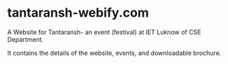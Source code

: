 # tantaransh-webify.com

A Website for Tantaransh- an event (festival) at IET Luknow of CSE Department.

It contains the details of the website, events, and downloadable brochure.


